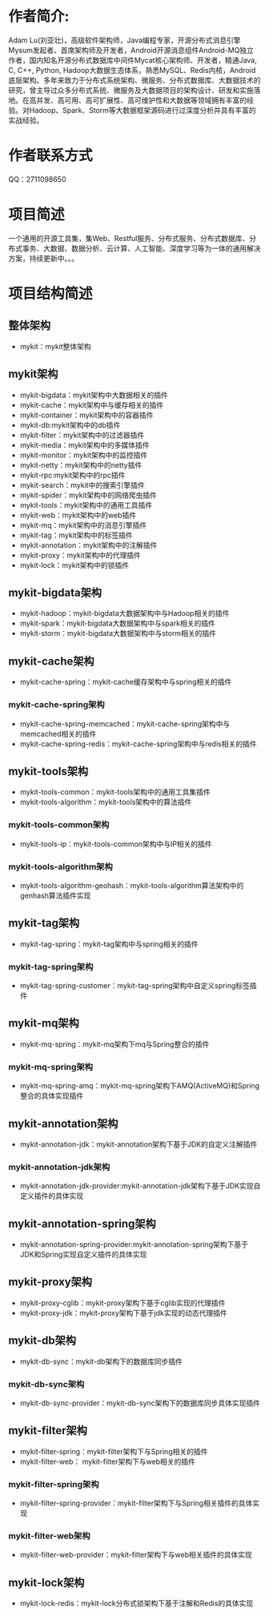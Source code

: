 # 作者简介: 
Adam Lu(刘亚壮)，高级软件架构师，Java编程专家，开源分布式消息引擎Mysum发起者、首席架构师及开发者，Android开源消息组件Android-MQ独立作者，国内知名开源分布式数据库中间件Mycat核心架构师、开发者，精通Java, C, C++, Python, Hadoop大数据生态体系，熟悉MySQL、Redis内核，Android底层架构。多年来致力于分布式系统架构、微服务、分布式数据库、大数据技术的研究，曾主导过众多分布式系统、微服务及大数据项目的架构设计、研发和实施落地。在高并发、高可用、高可扩展性、高可维护性和大数据等领域拥有丰富的经验。对Hadoop、Spark、Storm等大数据框架源码进行过深度分析并具有丰富的实战经验。

# 作者联系方式
QQ：2711098650

# 项目简述
一个通用的开源工具集，集Web、Restful服务、分布式服务、分布式数据库、分布式事务、大数据、数据分析、云计算、人工智能、深度学习等为一体的通用解决方案，持续更新中。。。

# 项目结构简述
## 整体架构
*	mykit：mykit整体架构

## mykit架构
*	mykit-bigdata：mykit架构中大数据相关的插件
*	mykit-cache：mykit架构中与缓存相关的插件
*	mykit-container：mykit架构中的容器插件
*	mykit-db:mykit架构中的db插件
*	mykit-filter：mykit架构中的过滤器插件
*	mykit-media：mykit架构中的多媒体插件
*	mykit-monitor：mykit架构中的监控插件
*	mykit-netty：mykit架构中的netty插件
*	mykit-rpc:mykit架构中的rpc插件
*	mykit-search：mykit中的搜索引擎插件
*	mykit-spider：mykit架构中的网络爬虫插件
*	mykit-tools：mykit架构中的通用工具插件
*	mykit-web：mykit架构中的web插件
*	mykit-mq：mykit架构中的消息引擎插件
*	mykit-tag：mykit架构中的标签插件
*	mykit-annotation：mykit架构中的注解插件
*	mykit-proxy：mykit架构中的代理插件
*	mykit-lock：mykit架构中的锁插件



## mykit-bigdata架构
*	mykit-hadoop：mykit-bigdata大数据架构中与Hadoop相关的插件
*	mykit-spark：mykit-bigdata大数据架构中与spark相关的插件
*	mykit-storm：mykit-bigdata大数据架构中与storm相关的插件

## mykit-cache架构
*	mykit-cache-spring：mykit-cache缓存架构中与spring相关的插件

### mykit-cache-spring架构
*	mykit-cache-spring-memcached：mykit-cache-spring架构中与memcached相关的插件
*	mykit-cache-spring-redis：mykit-cache-spring架构中与redis相关的插件


## mykit-tools架构
*	mykit-tools-common：mykit-tools架构中的通用工具集插件
*	mykit-tools-algorithm：mykit-tools架构中的算法插件

### mykit-tools-common架构
*	mykit-tools-ip：mykit-tools-common架构中与IP相关的插件

### mykit-tools-algorithm架构
*	mykit-tools-algorithm-geohash：mykit-tools-algorithm算法架构中的genhash算法插件实现


## mykit-tag架构
*	mykit-tag-spring：mykit-tag架构中与spring相关的插件

### mykit-tag-spring架构
*	mykit-tag-spring-customer：mykit-tag-spring架构中自定义spring标签插件

## mykit-mq架构
*	mykit-mq-spring：mykit-mq架构下mq与Spring整合的插件

### mykit-mq-spring架构
*	mykit-mq-spring-amq：mykit-mq-spring架构下AMQ(ActiveMQ)和Spring整合的具体实现插件


## mykit-annotation架构
*	mykit-annotation-jdk：mykit-annotation架构下基于JDK的自定义注解插件

### mykit-annotation-jdk架构
*	mykit-annotation-jdk-provider:mykit-annotation-jdk架构下基于JDK实现自定义插件的具体实现

##	mykit-annotation-spring架构
*	mykit-annotation-spring-provider:mykit-annotation-spring架构下基于JDK和Spring实现自定义插件的具体实现

## mykit-proxy架构
*	mykit-proxy-cglib：mykit-proxy架构下基于cglib实现的代理插件
*	mykit-proxy-jdk：mykit-proxy架构下基于jdk实现的动态代理插件

## mykit-db架构
*	mykit-db-sync：mykit-db架构下的数据库同步插件

###	mykit-db-sync架构
*	mykit-db-sync-provider：mykit-db-sync架构下的数据库同步具体实现插件

## mykit-filter架构
*	mykit-filter-spring：mykit-filter架构下与Spring相关的插件
*	mykit-filter-web： mykit-filter架构下与web相关的插件

### mykit-filter-spring架构
*	mykit-filter-spring-provider：mykit-filter架构下与Spring相关插件的具体实现

### mykit-filter-web架构
*	mykit-filter-web-provider：mykit-filter架构下与web相关插件的具体实现

## mykit-lock架构
*	mykit-lock-redis：mykit-lock分布式锁架构下基于注解和Redis的具体实现

